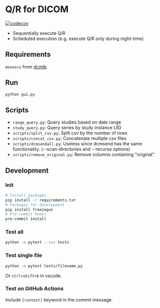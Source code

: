 # Q/R for DICOM
[![codecov](https://codecov.io/gh/yk-szk/autoqr/branch/master/graph/badge.svg)](https://codecov.io/gh/yk-szk/autoqr)

- Sequentially execute Q/R
- Scheduled execution (e.g. execute Q/R only during night-time)

## Requirements
`movescu` from [dcmtk](https://dicom.offis.de/dcmtk.php.en)

## Run
```sh
python gui.py
```

## Scripts
- `range_query.py`: Query studies based on date range
- `study_query.py`: Query series by study instance UID
- `scripts/split_csv.py`: Split csv by the number of rows
- `scripts/concat_csv.py`: Concatenate multiple csv files
- `scripts/dcmsendall.py`: Useless since dcmsend has the same functionality. (--scan-directories and --recurse options)
- `scripts/remove_original.py`: Remove columns containing "original".

## Development

### Init
``` sh
# Install packages
pip install -r requirements.txt
# Packages for development
pip install freezegun
# Pre-commit hooks
pre-commit install
```
### Test all
``` sh
python -m pytest --cov tests
```

### Test single file
``` sh
python -m pytest tests/filename.py
```
Or `ctrl+shift+b` in vscode.

### Test on GitHub Actions
Include `[runtest]` keyword in the commit message.
